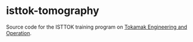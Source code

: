 # isttok-tomography

Source code for the ISTTOK training program on [Tokamak Engineering and Operation](https://isttok.tecnico.ulisboa.pt/~isttok.daemon/index.php?title=Training).


